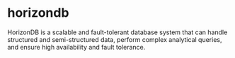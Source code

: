 # horizondb
HorizonDB is a scalable and fault-tolerant database system that can handle structured and semi-structured data, perform complex analytical queries, and ensure high availability and fault tolerance.
